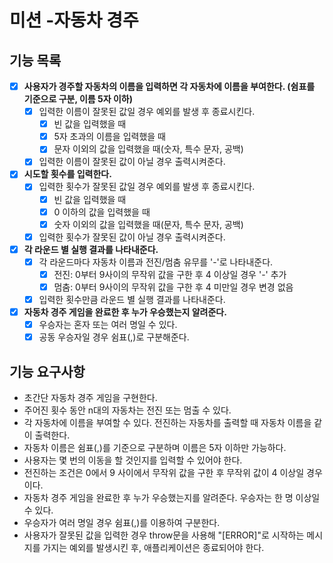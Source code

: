 # 미션 -자동차 경주

## 기능 목록
- [x] **사용자가 경주할 자동차의 이름을 입력하면 각 자동차에 이름을 부여한다. (쉼표를 기준으로 구분, 이름 5자 이하)**
  - [x] 입력한 이름이 잘못된 값일 경우 예외를 발생 후 종료시킨다.
    - [x] 빈 값을 입력했을 때
    - [x] 5자 초과의 이름을 입력했을 때 
    - [x] 문자 이외의 값을 입력했을 때(숫자, 특수 문자, 공백)
  - [x] 입력한 이름이 잘못된 값이 아닐 경우 출력시켜준다. 

- [x] **시도할 횟수를 입력한다.**
  - [x] 입력한 횟수가 잘못된 값일 경우 예외를 발생 후 종료시킨다.
    - [x] 빈 값을 입력했을 때
    - [x] 0 이하의 값을 입력했을 때
    - [x] 숫자 이외의 값을 입력했을 때(문자, 특수 문자, 공백)
  -[x] 입력한 횟수가 잘못된 값이 아닐 경우 출력시켜준다.

- [x] **각 라운드 별 실행 결과를 나타내준다.**
  - [x] 각 라운드마다 자동차 이름과 전진/멈춤 유무를 '-'로 나타내준다.
    - [x] 전진: 0부터 9사이의 무작위 값을 구한 후 4 이상일 경우 '-' 추가 
    - [x] 멈춤: 0부터 9사이의 무작위 값을 구한 후 4 미만일 경우 변경 없음

  - [x] 입력한 횟수만큼 라운드 별 실행 결과를 나타내준다.

- [x] **자동차 경주 게임을 완료한 후 누가 우승했는지 알려준다.**
  - [x] 우승자는 혼자 또는 여러 명일 수 있다.
  - [x] 공동 우승자일 경우 쉼표(,)로 구분해준다.

## 기능 요구사항
- 초간단 자동차 경주 게임을 구현한다.
- 주어진 횟수 동안 n대의 자동차는 전진 또는 멈출 수 있다.
- 각 자동차에 이름을 부여할 수 있다. 전진하는 자동차를 출력할 때 자동차 이름을 같이 출력한다.
- 자동차 이름은 쉼표(,)를 기준으로 구분하며 이름은 5자 이하만 가능하다.
- 사용자는 몇 번의 이동을 할 것인지를 입력할 수 있어야 한다.
- 전진하는 조건은 0에서 9 사이에서 무작위 값을 구한 후 무작위 값이 4 이상일 경우이다.
- 자동차 경주 게임을 완료한 후 누가 우승했는지를 알려준다. 우승자는 한 명 이상일 수 있다.
- 우승자가 여러 명일 경우 쉼표(,)를 이용하여 구분한다.
- 사용자가 잘못된 값을 입력한 경우 throw문을 사용해 "[ERROR]"로 시작하는 메시지를 가지는 예외를 발생시킨 후, 애플리케이션은 종료되어야 한다.